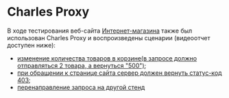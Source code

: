 # Charles Proxy

В ходе тестирования веб-сайта [Интернет-магазина](https://intern.demoshopping.ru/) также был использован Charles Proxy и воспроизведены сценарии (видеоотчет доступен ниже):
 * [изменение количества товаров в корзине(в запросе должно отправляться 2 товара, а вернуться "500")](https://drive.google.com/file/d/1oxkvTbX_KnEndanHiYv9kUSMIoOBvRVr/view?usp=sharing);
 * [при обращении к странице сайта сервер должен вернуть статус-код 403](https://drive.google.com/file/d/1EVNSE-6MBPvVtcuRKBeju1kQb5ZCmTRO/view?usp=sharing);
 * [перенаправление запроса на другой стенд](https://drive.google.com/file/d/1MPn25lriwYwqzu1UZ8T9ULOIG28rQ283/view?usp=sharing)
